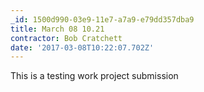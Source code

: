 ```yaml
---
_id: 1500d990-03e9-11e7-a7a9-e79dd357dba9
title: March 08 10.21
contractor: Bob Cratchett
date: '2017-03-08T10:22:07.702Z'
---
```

This is a testing work project submission
